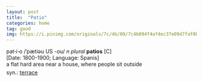 ```yaml
---
layout: post
title:  "Patio"
categories: home
tag: good
img: https://i.pinimg.com/originals/7c/4b/09/7c4b094f4af4ec37e09d7faf8b9ca3f9.jpg
---
```

<DIV style="MARGIN: 0px 0px 5px">pat<B>·</B>i<B>·</B>o /ˈpætiəu US -ou/ <I>n</I> <I>plural</I> <B>patios</B> [C] <BR>[Date: 1800-1900; Language: Spanis]<BR>a flat hard area near a house, where people sit outside</DIV>
<DIV style="MARGIN: 0px 0px 5px">
<DIV style="MARGIN: 4px 0px">syn.: <A href="{{ site.baseurl }}/terrace"><U>terrace</U></A></DIV></DIV>
